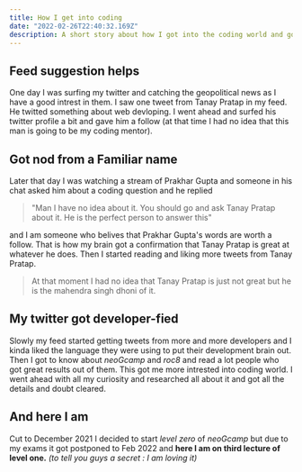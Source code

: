 ```yaml
---
title: How I get into coding
date: "2022-02-26T22:40:32.169Z"
description: A short story about how I got into the coding world and got intrested in learning it from scratch.
---
```

## Feed suggestion helps
One day I was surfing my twitter and catching the geopolitical news as 
I have a good intrest in them. I saw one tweet from Tanay Pratap in my 
feed. He twitted something about web devloping. I went ahead and surfed
his twitter profile a bit and gave him a follow (at that time I had no idea
that this man is going to be my coding mentor).
## Got nod from a Familiar name
Later that day I was watching a stream of Prakhar Gupta and someone in his
chat asked him about a coding question and he replied
> "Man I have no idea about it. You should go and ask Tanay Pratap about
>  it. He is the perfect person to answer this"

and I am someone who belives that Prakhar Gupta's words are worth a follow.
That is how my brain got a confirmation that Tanay Pratap is great at whatever
he does. Then I started reading and liking more tweets from Tanay Pratap.
> At that moment I had no idea that Tanay Pratap is just not great but he is
> the mahendra singh dhoni of it.

## My twitter got developer-fied 
Slowly my feed started getting tweets from more and more developers and 
I kinda liked the language they were using to put their development brain
out. Then I got to know about *neoGcamp* and *roc8* and read a lot people who 
got great results out of them. This got me more intrested into coding world.
I went ahead with all my curiosity and researched all about it and got all the 
details and doubt cleared.

## And here I am
Cut to December 2021 I decided to start *level zero* of *neoGcamp* but due to my 
exams it got postponed to Feb 2022 and **here I am on third lecture of level one.** *(to tell you guys a secret : I am loving it)*